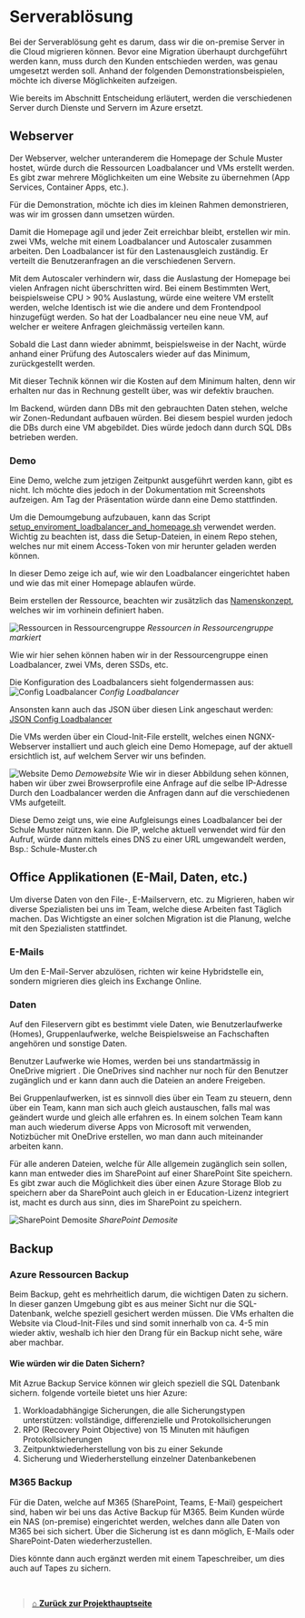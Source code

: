 # Serverablösung

Bei der Serverablösung geht es darum, dass wir die on-premise Server in die Cloud migrieren können. 
Bevor eine Migration überhaupt durchgeführt werden kann, muss durch den Kunden entschieden werden, was genau umgesetzt werden soll. 
Anhand der folgenden Demonstrationsbeispielen, möchte ich diverse Möglichkeiten aufzeigen. 

Wie bereits im Abschnitt Entscheidung erläutert, werden die verschiedenen Server durch Dienste und Servern im Azure ersetzt. 

## Webserver

Der Webserver, welcher unteranderem die Homepage der Schule Muster hostet, würde durch die Ressourcen Loadbalancer und VMs erstellt werden. 
Es gibt zwar mehrere Möglichkeiten um eine Website zu übernehmen (App Services, Container Apps, etc.).

Für die Demonstration, möchte ich dies im kleinen Rahmen demonstrieren, was wir im grossen dann umsetzen würden. 

Damit die Homepage agil und jeder Zeit erreichbar bleibt, erstellen wir min. zwei VMs, welche mit einem Loadbalancer und Autoscaler zusammen arbeiten. 
Den Loadbalancer ist für den Lastenausgleich zuständig. 
Er verteilt die Benutzeranfragen an die verschiedenen Servern. 

Mit dem Autoscaler verhindern wir, dass die Auslastung der Homepage bei vielen Anfragen nicht überschritten wird. 
Bei einem Bestimmten Wert, beispielsweise CPU > 90% Auslastung, würde eine weitere VM erstellt werden, welche Identisch ist wie die andere und dem Frontendpool hinzugefügt werden. 
So hat der Loadbalancer neu eine neue VM, auf welcher er weitere Anfragen gleichmässig verteilen kann. 

Sobald die Last dann wieder abnimmt, beispielsweise in der Nacht, würde anhand einer Prüfung des Autoscalers wieder auf das Minimum, zurückgestellt werden. 

Mit dieser Technik können wir die Kosten auf dem Minimum halten, denn wir erhalten nur das in Rechnung gestellt über, was wir defektiv brauchen. 

Im Backend, würden dann DBs mit den gebrauchten Daten stehen, welche wir Zonen-Redundant aufbauen würden. 
Bei diesem bespiel wurden jedoch die DBs durch eine VM abgebildet. Dies würde jedoch dann durch SQL DBs betrieben werden. 

### Demo

Eine Demo, welche zum jetzigen Zeitpunkt ausgeführt werden kann, gibt es nicht. 
Ich möchte dies jedoch in der Dokumentation mit Screenshots aufzeigen. 
Am Tag der Präsentation würde dann eine Demo stattfinden.

Um die Demoumgebung aufzubauen, kann das Script [setup_enviroment_loadbalancer_and_homepage.sh](./Scripts_forDemos/setup_enviroment_loadbalancer_and_homepage.sh) verwendet werden. 
Wichtig zu beachten ist, dass die Setup-Dateien, in einem Repo stehen, welches nur mit einem Access-Token von mir herunter geladen werden können. 

In dieser Demo zeige ich auf, wie wir den Loadbalancer eingerichtet haben und wie das mit einer Homepage ablaufen würde.

Beim erstellen der Ressource, beachten wir zusätzlich das [Namenskonzept](Nameconcept.md), welches wir im vorhinein definiert haben. 

![Ressourcen in Ressourcengruppe](./Images/Loadbalancer/rg_lb_demo_marked.png)
*Ressourcen in Ressourcengruppe markiert*

Wie wir hier sehen können haben wir in der Ressourcengruppe einen Loadbalancer, zwei VMs, deren SSDs, etc. 

Die Konfiguration des Loadbalancers sieht folgendermassen aus:
![Config Loadbalancer](./Images/Loadbalancer/config_loadbalancer.png) 
*Config Loadbalancer* 

Ansonsten kann auch das JSON über diesen Link angeschaut werden: [JSON Config Loadbalancer](./Scripts_for_Demos/config/loadbalancerconfig.md) 

Die VMs werden über ein Cloud-Init-File erstellt, welches einen NGNX-Webserver installiert und auch gleich eine Demo Homepage, auf der aktuell ersichtlich ist, auf welchem Server wir uns befinden.

![Website Demo](./Images/Loadbalancer/test_lb_for_Websites.png)
*Demowebsite*
Wie wir in dieser Abbildung sehen können, haben wir über zwei Browserprofile eine Anfrage auf die selbe IP-Adresse Durch den Loadbalancer werden die Anfragen dann auf die verschiedenen VMs aufgeteilt. 

Diese Demo zeigt uns, wie eine Aufgleisungs eines Loadbalancer bei der Schule Muster nützen kann. 
Die IP, welche aktuell verwendet wird für den Aufruf, würde dann mittels eines DNS zu einer URL umgewandelt werden, Bsp.: Schule-Muster.ch 


## Office Applikationen (E-Mail, Daten, etc.)

Um diverse Daten von den File-, E-Mailservern, etc. zu Migrieren, haben wir diverse Spezialisten bei uns im Team, welche diese Arbeiten fast Täglich machen. 
Das Wichtigste an einer solchen Migration ist die Planung, welche mit den Spezialisten stattfindet. 

### E-Mails
Um den E-Mail-Server abzulösen, richten wir keine Hybridstelle ein, sondern migrieren dies gleich ins Exchange Online.

### Daten

Auf den Fileservern gibt es bestimmt viele Daten, wie Benutzerlaufwerke (Homes), Gruppenlaufwerke, welche Beispielsweise an Fachschaften angehören und sonstige Daten. 

Benutzer Laufwerke wie Homes, werden bei uns standartmässig in OneDrive migriert . 
Die OneDrives sind nachher nur noch für den Benutzer zugänglich und er kann dann auch die Dateien an andere Freigeben. 

Bei Gruppenlaufwerken, ist es sinnvoll dies über ein Team zu steuern, denn über ein Team, kann man sich auch gleich austauschen, falls mal was geändert wurde und gleich alle erfahren es. 
In einem solchen Team kann man auch wiederum diverse Apps von Microsoft mit verwenden, Notizbücher mit OneDrive erstellen, wo man dann auch miteinander arbeiten kann. 

Für alle anderen Dateien, welche für Alle allgemein zugänglich sein sollen, kann man entweder dies im SharePoint auf einer SharePoint Site speichern. 
Es gibt zwar auch die Möglichkeit dies über einen Azure Storage Blob zu speichern aber da SharePoint auch gleich in er Education-Lizenz integriert ist, macht es durch aus sinn, dies im SharePoint zu speichern. 

![SharePoint Demosite](./Images/M365-Daten/SharePoint_Demosite.png) 
*SharePoint Demosite*

## Backup

### Azure Ressourcen Backup

Beim Backup, geht es mehrheitlich darum, die wichtigen Daten zu sichern. 
In dieser ganzen Umgebung gibt es aus meiner Sicht nur die SQL-Datenbank, welche speziell gesichert werden müssen. Die VMs erhalten die Website via Cloud-Init-Files und sind somit innerhalb von ca. 4-5 min wieder aktiv, weshalb ich hier den Drang für ein Backup nicht sehe, wäre aber machbar. 

#### Wie würden wir die Daten Sichern?

Mit Azrue Backup Service können wir gleich speziell die SQL Datenbank sichern. folgende vorteile bietet uns hier Azure:
1. Workloadabhängige Sicherungen, die alle Sicherungstypen unterstützen: vollständige, differenzielle und Protokollsicherungen
2. RPO (Recovery Point Objective) von 15 Minuten mit häufigen Protokollsicherungen
3. Zeitpunktwiederherstellung von bis zu einer Sekunde
4. Sicherung und Wiederherstellung einzelner Datenbankebenen

### M365 Backup

Für die Daten, welche auf M365 (SharePoint, Teams, E-Mail) gespeichert sind, haben wir bei uns das Active Backup für M365. Beim Kunden würde ein NAS (on-premise) eingerichtet werden, welches dann alle Daten von M365 bei sich sichert. Über die Sicherung ist es dann möglich, E-Mails oder SharePoint-Daten wiederherzustellen. 

Dies könnte dann auch ergänzt werden mit einem Tapeschreiber, um dies auch auf Tapes zu sichern.



<br>

> [⌂ **Zurück zur Projekthauptseite**](../README.md)


